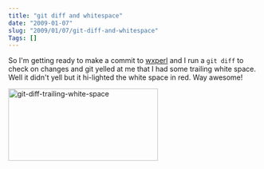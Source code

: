 ```yaml
--- 
title: "git diff and whitespace"
date: "2009-01-07"
slug: "2009/01/07/git-diff-and-whitespace"
Tags: []
---
```

So I'm getting ready to make a commit to <a href="http://michael.thegrebs.com/software/wxperl/">wxperl</a> and I run a <code>git diff</code> to check on changes and git yelled at me that I had some trailing white space.  Well it didn't yell but it hi-lighted the white space in red.  Way awesome!

<a href="/assets/2009/git-diff-trailing-white-space.png"><img src="/assets/2009/git-diff-trailing-white-space-300x145.png" alt="git-diff-trailing-white-space" title="git-diff-trailing-white-space" width="300" height="145" class="aligncenter size-medium wp-image-185" /></a>
